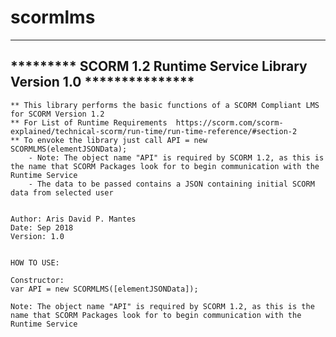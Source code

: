 # scormlms
 
--------------------------------------------------------------------------
*********   SCORM 1.2 Runtime Service Library Version 1.0  *************** 
--------------------------------------------------------------------------

	** This library performs the basic functions of a SCORM Compliant LMS for SCORM Version 1.2
	** For List of Runtime Requirements  https://scorm.com/scorm-explained/technical-scorm/run-time/run-time-reference/#section-2
	** To envoke the library just call API = new SCORMLMS(elementJSONData);  
		- Note: The object name "API" is required by SCORM 1.2, as this is the name that SCORM Packages look for to begin communication with the Runtime Service
		- The data to be passed contains a JSON containing initial SCORM data from selected user
		
		
	Author: Aris David P. Mantes
	Date: Sep 2018
	Version: 1.0    


	HOW TO USE:
	
	Constructor:   
	var API = new SCORMLMS([elementJSONData]);  
	
	Note: The object name "API" is required by SCORM 1.2, as this is the name that SCORM Packages look for to begin communication with the Runtime Service
	

		
		

